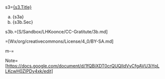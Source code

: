 s3=<u>{s3.Title}</u><ol type="a"><li>{s3a}<li><span class="definedterm">{s3b.Sec}</span></ol>

s3b.=[S/Sandbox/LHKoonce/CC-Gratitute/3b.md]

=[Wx/org/creativecommons/License/4_0/BY-SA.md]

m-=</i>  

Note=[https://docs.google.com/document/d/1fQBiXDT0crQUQlIdVyCfgAVU3iYpLLKcwH0ZIPDy4xk/edit]